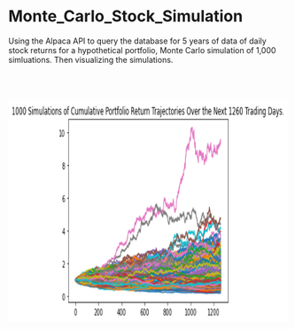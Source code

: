 # Monte_Carlo_Stock_Simulation
Using the Alpaca API  to query the database for 5 years of data of daily stock returns for a hypothetical portfolio, Monte Carlo simulation of 1,000 simluations. Then visualizing the simulations.
<br>
<br>
<br>
<br>
<p align="center"><img src="Images/MC_fiveyear_sim_plot.png" width="1200" height="400" /></p>